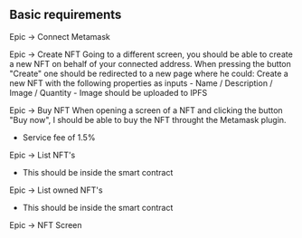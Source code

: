 
## Basic requirements

Epic -> Connect Metamask

Epic -> Create NFT
Going to a different screen, you should be able to create a new NFT on behalf of your connected address.
When pressing the button "Create" one should be redirected to a new page where he could:
  Create a new NFT with the following properties as inputs
    - Name / Description / Image / Quantity
    - Image should be uploaded to IPFS

Epic -> Buy NFT
When opening a screen of a NFT and clicking the button "Buy now", I should be able to buy the NFT
throught the Metamask plugin.
  - Service fee of 1.5%

<!-- Epic -> List artists -->
Epic -> List NFT's
  - This should be inside the smart contract

Epic -> List owned NFT's
  - This should be inside the smart contract

<!-- Epic -> Artist Screen -->
Epic -> NFT Screen
